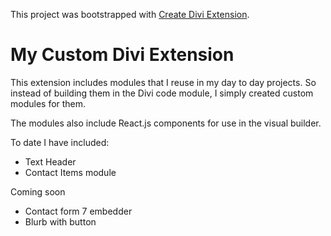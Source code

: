 This project was bootstrapped with [Create Divi Extension](https://github.com/elegantthemes/create-divi-extension).

<h1>My Custom Divi Extension</h1>

<p>This extension includes modules that I reuse in my day to day projects. So instead of building them in the Divi code module, I simply created custom modules for them.</p>

<p>The modules also include React.js components for use in the visual builder.</p>

<p>To date I have included:</p>
<ul>
  <li>Text Header</li>
  <li>Contact Items module</li>
</ul>

<p>Coming soon</p>
<ul>
  <li>Contact form 7 embedder</li>
  <li>Blurb with button</li>
</ul>